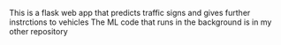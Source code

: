 This is a flask web app that predicts traffic signs and gives further instrctions to vehicles
The ML code that runs in the background is in my other repository 
